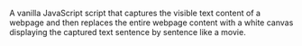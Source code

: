 A vanilla JavaScript script that captures the visible text content of a webpage and then replaces the entire webpage content with a white canvas displaying the captured text sentence by sentence like a movie.
